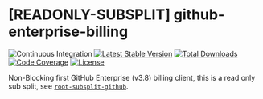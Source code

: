 # [READONLY-SUBSPLIT] github-enterprise-billing


![Continuous Integration](https://github.com/php-api-clients/github-enterprise-billing/workflows/Continuous%20Integration/badge.svg)
[![Latest Stable Version](https://poser.pugx.org/api-clients/github-enterprise-billing/v/stable.png)](https://packagist.org/packages/api-clients/github-enterprise-billing)
[![Total Downloads](https://poser.pugx.org/api-clients/github-enterprise-billing/downloads.png)](https://packagist.org/packages/api-clients/github-enterprise-billing)
[![Code Coverage](https://scrutinizer-ci.com/g/php-api-clients/github-enterprise-billing/badges/coverage.png?b==)](https://scrutinizer-ci.com/g/php-api-clients/github-enterprise-billing/?branch=)
[![License](https://poser.pugx.org/api-clients/github-enterprise-billing/license.png)](https://packagist.org/packages/api-clients/github-enterprise-billing)

Non-Blocking first GitHub Enterprise (v3.8) billing client, this is a read only sub split, see [`root-subsplit-github`](https://github.com/php-api-clients/root-subsplit-github).
